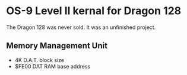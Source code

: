 # OS-9 Level II kernal for Dragon 128

The Dragon 128 was never sold. It was an unfinished project.

## Memory Management Unit

- 4K D.A.T. block size
- $FE00 DAT RAM base address
